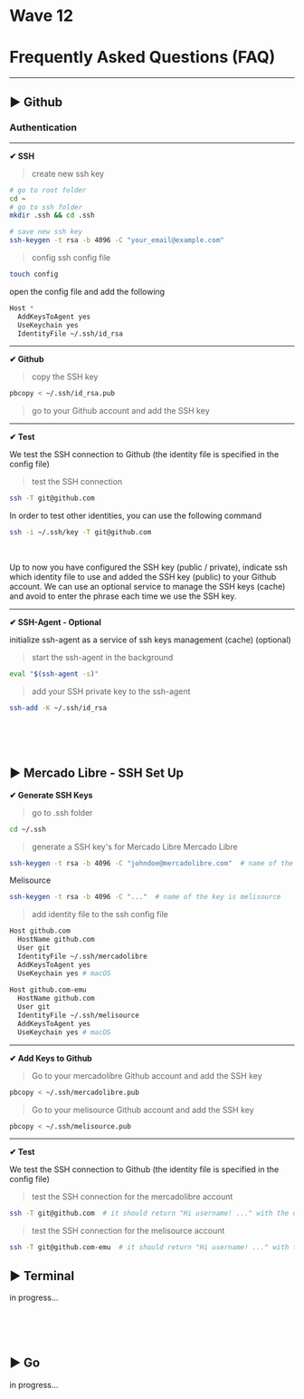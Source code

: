# Wave 12

# Frequently Asked Questions (FAQ)

---

## ▶ Github
### Authentication

---

**✔ SSH**
> create new ssh key

```bash
# go to root folder
cd ~
# go to ssh folder
mkdir .ssh && cd .ssh

# save new ssh key
ssh-keygen -t rsa -b 4096 -C "your_email@example.com"
```

> config ssh config file
```bash
touch config
```
open the config file and add the following
```bash
Host *
  AddKeysToAgent yes
  UseKeychain yes
  IdentityFile ~/.ssh/id_rsa
```

---

**✔ Github**
> copy the SSH key
```bash
pbcopy < ~/.ssh/id_rsa.pub
```

> go to your Github account and add the SSH key

---

**✔ Test**

We test the SSH connection to Github (the identity file is specified in the config file)

> test the SSH connection
```bash
ssh -T git@github.com
```

In order to test other identities, you can use the following command
```bash
ssh -i ~/.ssh/key -T git@github.com
```

<br>

Up to now you have configured the SSH key (public / private), indicate ssh which identity file to use and added the SSH key (public) to your Github account.
We can use an optional service to manage the SSH keys (cache) and avoid to enter the phrase each time we use the SSH key.

---

**✔ SSH-Agent - Optional**

initialize ssh-agent as a service of ssh keys management (cache) (optional)

> start the ssh-agent in the background
```bash
eval "$(ssh-agent -s)"
```

> add your SSH private key to the ssh-agent
```bash
ssh-add -K ~/.ssh/id_rsa
```

<br>
<br>
<br>

## ▶ Mercado Libre - SSH Set Up
**✔ Generate SSH Keys**
> go to .ssh folder
```bash
cd ~/.ssh
```

> generate a SSH key's for Mercado Libre
Mercado Libre
```bash
ssh-keygen -t rsa -b 4096 -C "johndoe@mercadolibre.com"  # name of the key is mercadolibre
```

Melisource
```bash
ssh-keygen -t rsa -b 4096 -C "..."  # name of the key is melisource
```

> add identity file to the ssh config file
```bash
Host github.com
  HostName github.com
  User git
  IdentityFile ~/.ssh/mercadolibre
  AddKeysToAgent yes
  UseKeychain yes # macOS
  
Host github.com-emu
  HostName github.com
  User git
  IdentityFile ~/.ssh/melisource
  AddKeysToAgent yes
  UseKeychain yes # macOS
```

---

**✔ Add Keys to Github**
> Go to your mercadolibre Github account and add the SSH key
```bash
pbcopy < ~/.ssh/mercadolibre.pub
```

> Go to your melisource Github account and add the SSH key
```bash
pbcopy < ~/.ssh/melisource.pub
```

---

**✔ Test**

We test the SSH connection to Github (the identity file is specified in the config file)

> test the SSH connection for the mercadolibre account
```bash
ssh -T git@github.com  # it should return "Hi username! ..." with the username of the mercadolibre account
```

> test the SSH connection for the melisource account
```bash 
ssh -T git@github.com-emu  # it should return "Hi username! ..." with the username of the melisource account
```

## ▶ Terminal
in progress...

<br>
<br>
<br>

## ▶ Go
in progress...